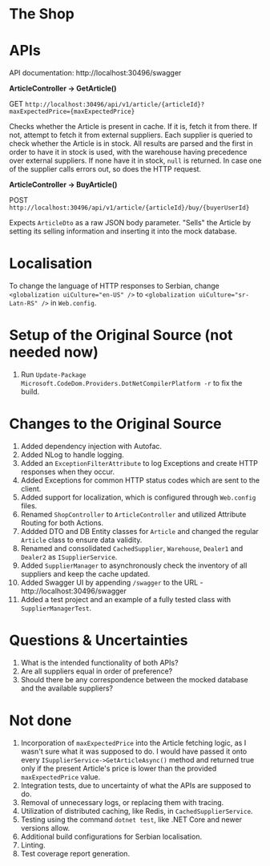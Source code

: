 # The Shop

# APIs
API documentation: http://localhost:30496/swagger

**ArticleController -> GetArticle()**

GET `http://localhost:30496/api/v1/article/{articleId}?maxExpectedPrice={maxExpectedPrice}`

Checks whether the Article is present in cache. If it is, fetch it from there. If not, attempt to fetch it from external suppliers. Each supplier is queried to check whether the Article is in stock. All results are parsed and the first in order to have it in stock is used, with the warehouse having precedence over external suppliers. If none have it in stock, `null` is returned. In case one of the supplier calls errors out, so does the HTTP request.

**ArticleController -> BuyArticle()**

POST `http://localhost:30496/api/v1/article/{articleId}/buy/{buyerUserId}`

Expects `ArticleDto` as a raw JSON body parameter. "Sells" the Article by setting its selling information and inserting it into the mock database. 

# Localisation
To change the language of HTTP responses to Serbian, change `<globalization uiCulture="en-US" />` to `<globalization uiCulture="sr-Latn-RS" />` in `Web.config`.

# Setup of the Original Source (not needed now)
1. Run `Update-Package Microsoft.CodeDom.Providers.DotNetCompilerPlatform -r` to fix the build.

# Changes to the Original Source
1. Added dependency injection with Autofac.
2. Added NLog to handle logging.
3. Added an `ExceptionFilterAttribute` to log Exceptions and create HTTP responses when they occur.
4. Added Exceptions for common HTTP status codes which are sent to the client.
5. Added support for localization, which is configured through `Web.config` files.
6. Renamed `ShopController` to `ArticleController` and utilized Attribute Routing for both Actions.
7. Addded DTO and DB Entity classes for `Article` and changed the regular `Article` class to ensure data validity.
8. Renamed and consolidated `CachedSupplier`, `Warehouse`, `Dealer1` and `Dealer2` as `ISupplierService`.
9. Added `SupplierManager` to asynchronously check the inventory of all suppliers and keep the cache updated.
10. Added Swagger UI by appending `/swagger` to the URL - http://localhost:30496/swagger
11. Added a test project and an example of a fully tested class with `SupplierManagerTest`.

# Questions & Uncertainties
1. What is the intended functionality of both APIs?
2. Are all suppliers equal in order of preference?
3. Should there be any correspondence between the mocked database and the available suppliers?

# Not done
1. Incorporation of `maxExpectedPrice` into the Article fetching logic, as I wasn't sure what it was supposed to do. I would have passed it onto every `ISupplierService->GetArticleAsync()` method and returned true only if the present Article's price is lower than the provided `maxExpectedPrice` value.
2. Integration tests, due to uncertainty of what the APIs are supposed to do.
3. Removal of unnecessary logs, or replacing them with tracing.
4. Utilization of distributed caching, like Redis, in `CachedSupplierService`.
5. Testing using the command `dotnet test`, like .NET Core and newer versions allow.
6. Additional build configurations for Serbian localisation.
7. Linting.
8. Test coverage report generation.
